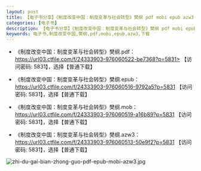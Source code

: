 ```yaml
---
layout: post
title: 【电子书分享】《制度改变中国：制度变革与社会转型》樊纲 pdf mobi epub azw3 下载
categories: [电子书]
description: 【电子书分享】《制度改变中国：制度变革与社会转型》樊纲 pdf mobi epub azw3 下载
keywords: 电子书,制度改变中国,樊纲,pdf,mobi,epub,azw3,下载
---
```




- 《制度改变中国：制度变革与社会转型》樊纲.pdf：https://url03.ctfile.com/f/24333903-976060522-be7368?p=5831>  【访问密码: 5831】，选择【普通下载】

- 《制度改变中国：制度变革与社会转型》樊纲.epub：<https://url03.ctfile.com/f/24333903-976060516-9792a5?p=5831> 【访问密码: 5831】，选择【普通下载】

- 《制度改变中国：制度变革与社会转型》樊纲.mob：<https://url03.ctfile.com/f/24333903-976060519-a16b89?p=5831> 【访问密码: 5831】，选择【普通下载】

- 《制度改变中国：制度变革与社会转型》樊纲.azw3：<https://url03.ctfile.com/f/24333903-976060513-50e9f2?p=5831> 【访问密码: 5831】，选择【普通下载】

![zhi-du-gai-bian-zhong-guo-pdf-epub-mobi-azw3.jpg](https://cdn.jsdelivr.net/gh/isanthree/blog-gallery/pic/zhi-du-gai-bian-zhong-guo-pdf-epub-mobi-azw3.jpg)
